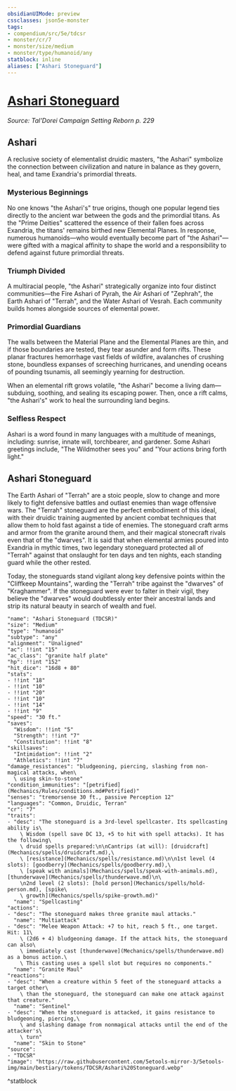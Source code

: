 ```yaml
---
obsidianUIMode: preview
cssclasses: json5e-monster
tags:
- compendium/src/5e/tdcsr
- monster/cr/7
- monster/size/medium
- monster/type/humanoid/any
statblock: inline
aliases: ["Ashari Stoneguard"]
---
```

# [Ashari Stoneguard](Mechanics\bestiary\humanoid/ashari-stoneguard-tdcsr.md)
*Source: Tal'Dorei Campaign Setting Reborn p. 229*  

## Ashari

A reclusive society of elementalist druidic masters, "the Ashari" symbolize the connection between civilization and nature in balance as they govern, heal, and tame Exandria's primordial threats.

### Mysterious Beginnings

No one knows "the Ashari's" true origins, though one popular legend ties directly to the ancient war between the gods and the primordial titans. As the "Prime Deities" scattered the essence of their fallen foes across Exandria, the titans' remains birthed new Elemental Planes. In response, numerous humanoids—who would eventually become part of "the Ashari"—were gifted with a magical affinity to shape the world and a responsibility to defend against future primordial threats.

### Triumph Divided

A multiracial people, "the Ashari" strategically organize into four distinct communities—the Fire Ashari of Pyrah, the Air Ashari of "Zephrah", the Earth Ashari of "Terrah", and the Water Ashari of Vesrah. Each community builds homes alongside sources of elemental power.

### Primordial Guardians

The walls between the Material Plane and the Elemental Planes are thin, and if those boundaries are tested, they tear asunder and form rifts. These planar fractures hemorrhage vast fields of wildfire, avalanches of crushing stone, boundless expanses of screeching hurricanes, and unending oceans of pounding tsunamis, all seemingly yearning for destruction.

When an elemental rift grows volatile, "the Ashari" become a living dam—subduing, soothing, and sealing its escaping power. Then, once a rift calms, "the Ashari's" work to heal the surrounding land begins.

### Selfless Respect

Ashari is a word found in many languages with a multitude of meanings, including: sunrise, innate will, torchbearer, and gardener. Some Ashari greetings include, "The Wildmother sees you" and "Your actions bring forth light."

## Ashari Stoneguard

The Earth Ashari of "Terrah" are a stoic people, slow to change and more likely to fight defensive battles and outlast enemies than wage offensive wars. The "Terrah" stoneguard are the perfect embodiment of this ideal, with their druidic training augmented by ancient combat techniques that allow them to hold fast against a tide of enemies. The stoneguard craft arms and armor from the granite around them, and their magical stonecraft rivals even that of the "dwarves". It is said that when elemental armies poured into Exandria in mythic times, two legendary stoneguard protected all of "Terrah" against that onslaught for ten days and ten nights, each standing guard while the other rested.

Today, the stoneguards stand vigilant along key defensive points within the "Cliffkeep Mountains", warding the "Terrah" tribe against the "dwarves" of "Kraghammer". If the stoneguard were ever to falter in their vigil, they believe the "dwarves" would doubtlessly enter their ancestral lands and strip its natural beauty in search of wealth and fuel.

```statblock
"name": "Ashari Stoneguard (TDCSR)"
"size": "Medium"
"type": "humanoid"
"subtype": "any"
"alignment": "Unaligned"
"ac": !!int "15"
"ac_class": "granite half plate"
"hp": !!int "152"
"hit_dice": "16d8 + 80"
"stats":
- !!int "18"
- !!int "10"
- !!int "20"
- !!int "10"
- !!int "14"
- !!int "9"
"speed": "30 ft."
"saves":
  "Wisdom": !!int "5"
  "Strength": !!int "7"
  "Constitution": !!int "8"
"skillsaves":
  "Intimidation": !!int "2"
  "Athletics": !!int "7"
"damage_resistances": "bludgeoning, piercing, slashing from non-magical attacks, when\
  \ using skin-to-stone"
"condition_immunities": "[petrified](Mechanics/Rules/conditions.md#Petrified)"
"senses": "tremorsense 30 ft., passive Perception 12"
"languages": "Common, Druidic, Terran"
"cr": "7"
"traits":
- "desc": "The stoneguard is a 3rd-level spellcaster. Its spellcasting ability is\
    \ Wisdom (spell save DC 13, +5 to hit with spell attacks). It has the following\
    \ druid spells prepared:\n\nCantrips (at will): [druidcraft](Mechanics/spells/druidcraft.md),\
    \ [resistance](Mechanics/spells/resistance.md)\n\n1st level (4 slots): [goodberry](Mechanics/spells/goodberry.md),\
    \ [speak with animals](Mechanics/spells/speak-with-animals.md), [thunderwave](Mechanics/spells/thunderwave.md)\n\
    \n2nd level (2 slots): [hold person](Mechanics/spells/hold-person.md), [spike\
    \ growth](Mechanics/spells/spike-growth.md)"
  "name": "Spellcasting"
"actions":
- "desc": "The stoneguard makes three granite maul attacks."
  "name": "Multiattack"
- "desc": "Melee Weapon Attack: +7 to hit, reach 5 ft., one target. Hit: 11\
    \ (2d6 + 4) bludgeoning damage. If the attack hits, the stoneguard can also\
    \ immediately cast [thunderwave](Mechanics/spells/thunderwave.md) as a bonus action.\
    \ This casting uses a spell slot but requires no components."
  "name": "Granite Maul"
"reactions":
- "desc": "When a creature within 5 feet of the stoneguard attacks a target other\
    \ than the stoneguard, the stoneguard can make one attack against that creature."
  "name": "Sentinel"
- "desc": "When the stoneguard is attacked, it gains resistance to bludgeoning, piercing,\
    \ and slashing damage from nonmagical attacks until the end of the attacker's\
    \ turn"
  "name": "Skin to Stone"
"source":
- "TDCSR"
"image": "https://raw.githubusercontent.com/5etools-mirror-3/5etools-img/main/bestiary/tokens/TDCSR/Ashari%20Stoneguard.webp"
```
^statblock